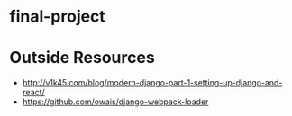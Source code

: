 # final-project


# Outside Resources
+ http://v1k45.com/blog/modern-django-part-1-setting-up-django-and-react/
+ https://github.com/owais/django-webpack-loader